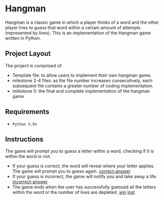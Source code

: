 # Hangman
Hangman is a classic game in which a player thinks of a word and the other player tries to guess that word within a certain amount of attempts (represented by lives).
This is an implementation of the Hangman game written in Python.

## Project Layout
The project is comprised of:
- Template file: to allow users to implement their own hangman game.
- milestone 2-4 files: as the file number increases consecutively, each subsequent file contains a greater number of coding implementation.
- milestone 5: the final and complete implementation of the hangman game  

## Requirements
- `Python 3.9x`

## Instructions
The game will prompt you to guess a letter within a word, checking if it is within the word or not.
- If your guess is correct, the word will reveal where your letter applies. The game will prompt you to guess again.
[correct-answer](images/correct-answer.png)
- If your guess is incorrect, the game will notify you and take away a life.
[incorrect-answer](images/wrong-answer.png)
- The game ends when the user has successfully guessed all the letters within the word or the number of lives are depleted.
[win](images/winning-state.png)
[lost](images/losing-state.png)